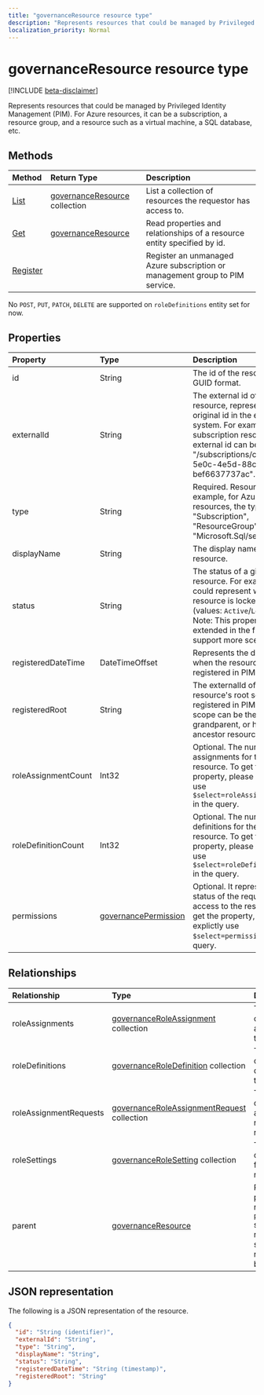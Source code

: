 ```yaml
---
title: "governanceResource resource type"
description: "Represents resources that could be managed by Privileged Identity Management (PIM). For Azure resources, it can be a subscription, a resource group, and a resource such as a virtual machine, a SQL database, etc."
localization_priority: Normal
---
```


# governanceResource resource type

[!INCLUDE [beta-disclaimer](../../includes/beta-disclaimer.md)]

Represents resources that could be managed by Privileged Identity Management (PIM). For Azure resources, it can be a subscription, a resource group, and a resource such as a virtual machine, a SQL database, etc.


## Methods

| Method		  | Return Type	|Description|
|:---------------|:--------|:----------|
|[List](../api/governanceresource-list.md) | [governanceResource](../resources/governanceresource.md) collection|List a collection of resources the requestor has access to.|
|[Get](../api/governanceresource-get.md) | [governanceResource](../resources/governanceresource.md) |Read properties and relationships of a resource entity specified by id.|
|[Register](../api/governanceresource-register.md) | |Register an unmanaged Azure subscription or management group to PIM service. |

No `POST`, `PUT`, `PATCH`, `DELETE` are supported on `roleDefinitions` entity set for now.

## Properties
| Property	        |Type	      |Description|
|:------------------|:----------|:----------|
|id                 |String     |The id of the resource. It is in GUID format.|
|externalId           |String   |The external id of the resource, representing its original id in the external system. For example, a subscription resource's external id can be "/subscriptions/c14ae696-5e0c-4e5d-88cc-bef6637737ac". |
|type               |String     |Required. Resource type. For example, for Azure resources, the type could be "Subscription", "ResourceGroup", "Microsoft.Sql/server", etc.|
|displayName        |String     |The display name of the resource.|
|status             |String     |The status of a given resource. For example, it could represent whether the resource is locked or not (values: `Active`/`Locked`). Note: This property may be extended in the future to support more scenarios.|
|registeredDateTime|DateTimeOffset      |Represents the date time when the resource is registered in PIM.|
|registeredRoot|String      |The externalId of the resource's root scope that is registered in PIM. The root scope can be the parent, grandparent, or higher ancestor resources.|
|roleAssignmentCount|Int32      |Optional. The number of role assignments for the given resource. To get the property, please explictly use `$select=roleAssignmentCount` in the query.|
|roleDefinitionCount|Int32      |Optional. The number of role definitions for the given resource. To get the property, please explictly use `$select=roleDefinitionCount` in the query.|
|permissions|[governancePermission](../resources/governancepermission.md)      |Optional. It represents the status of the requestor's access to the resource.To get the property, please explictly use `$select=permissions` in the query.|

## Relationships
| Relationship   | Type	                                        |Description|
|:---------------|:---------------------------------------------|:----------|
|roleAssignments |[governanceRoleAssignment](../resources/governanceroleassignment.md) collection|The collection of role assignments for the resource.|
|roleDefinitions |[governanceRoleDefinition](../resources/governanceroledefinition.md) collection|The collection of role defintions for the resource.|
|roleAssignmentRequests |[governanceRoleAssignmentRequest](../resources/governanceroleassignmentrequest.md) collection|The collection of role assignment requests for the resource.|
|roleSettings |[governanceRoleSetting](../resources/governancerolesetting.md) collection|The collection of role settings for the resource.|
|parent          |[governanceResource](../resources/governanceresource.md)           |Read-only. The parent resource. for `pimforazurerbac` scenario, it can represent the subscription the resource belongs to.|

## JSON representation

The following is a JSON representation of the resource.

<!-- {
  "blockType": "resource",
  "optionalProperties": [

  ],
  "@odata.type": "microsoft.graph.governanceResource"
}-->
```json
{
  "id": "String (identifier)",
  "externalId": "String",
  "type": "String",
  "displayName": "String",
  "status": "String",
  "registeredDateTime": "String (timestamp)",
  "registeredRoot": "String"
}

```
<!-- uuid: 8fcb5dbc-d5aa-4681-8e31-b001d5168d79
2015-10-25 14:57:30 UTC -->
<!--
{
  "type": "#page.annotation",
  "description": "governanceResource",
  "keywords": "",
  "section": "documentation",
  "tocPath": "",
  "suppressions": [
    "Error: /api-reference/beta/resources/governanceresource.md:\r\n      Exception processing links.\r\n    System.ArgumentException: Link Definition was null. Link text: !INCLUDE [beta-disclaimer](../../includes/beta-disclaimer.md)\r\n      at ApiDoctor.Validation.DocFile.get_LinkDestinations()\r\n      at ApiDoctor.Validation.DocSet.ValidateLinks(Boolean includeWarnings, String[] relativePathForFiles, IssueLogger issues, Boolean requireFilenameCaseMatch, Boolean printOrphanedFiles)"
  ]
}
-->
